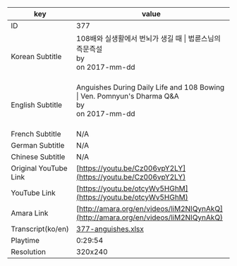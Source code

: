 |  key  |  value  |
|-------|---------|
| ID            | 377 |
| Korean Subtitle | 108배와 실생활에서 번뇌가 생길 때 \| 법륜스님의 즉문즉설<br>by <br>on 2017-mm-dd<br><br>|
| English Subtitle | Anguishes During Daily Life and 108 Bowing \| Ven. Pomnyun's Dharma Q&A<br>by <br>on 2017-mm-dd<br><br>|
| French Subtitle | N/A |
| German Subtitle | N/A |
| Chinese Subtitle | N/A |
| Original YouTube Link  | [https://youtu.be/Cz006vpY2LY](https://youtu.be/Cz006vpY2LY) |
| YouTube Link  | [https://youtu.be/otcyWv5HGhM](https://youtu.be/otcyWv5HGhM) |
| Amara Link    | [http://amara.org/en/videos/liM2NIQynAkQ](http://amara.org/en/videos/liM2NIQynAkQ) |
| Transcript(ko/en) | [377-anguishes.xlsx](https://github.com/jungtosociety/dharma-qna/raw/master/sub/377/377-anguishes.xlsx) |
| Playtime | 0:29:54 |
| Resolution | 320x240|
